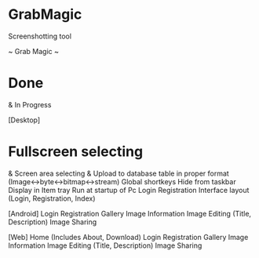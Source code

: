 # GrabMagic
Screenshotting tool

~ Grab Magic ~

# Done
& In Progress

[Desktop]
# Fullscreen selecting
& Screen area selecting 
& Upload to database table in proper format (Image<->byte<->bitmap<->stream)
Global shortkeys
Hide from taskbar
Display in Item tray
Run at startup of Pc
Login
Registration
Interface layout (Login, Registration, Index)

[Android]
Login
Registration
Gallery
Image Information
Image Editing (Title, Description)
Image Sharing

[Web]
Home (Includes About, Download)
Login
Registration
Gallery
Image Information
Image Editing (Title, Description)
Image Sharing

